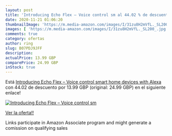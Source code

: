 ```yaml
---
layout: post
title: 'Introducing Echo Flex – Voice control sm al 44.02 % de descuento'
date: 2020-11-21 01:06:20
thumbnailImage: 'https://m.media-amazon.com/images/I/31zu8H2mVfL._SL200_.jpg'
images: [ 'https://m.media-amazon.com/images/I/31zu8H2mVfL._SL200_.jpg' ]
comments: true
category: ofertas
author: ring
slug: B07PDJ9JFF
description:
actualPrice: 13.99 GBP
comparePrice: 24.99 GBP
inStock: true
---
```


Está [Introducing Echo Flex – Voice control smart home devices with Alexa](https://www.amazon.co.uk/dp/B07PDJ9JFF/?tag=tolees0a-21) con 44.02 de descuento por 13.99 GBP (original: 24.99 GBP) en el siguiente enlace!

[![Introducing Echo Flex – Voice control sm](https://m.media-amazon.com/images/I/31zu8H2mVfL._SL200_.jpg)](https://www.amazon.co.uk/dp/B07PDJ9JFF/?tag=tolees0a-21)

[Ver la oferta!!](https://www.amazon.co.uk/dp/B07PDJ9JFF/?tag=tolees0a-21)

Links participate in Amazon Associate program and might generate a comission on qualifying sales


